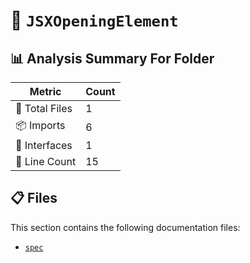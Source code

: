 # 📁 `JSXOpeningElement`

## 📊 Analysis Summary For Folder

| Metric | Count |
|--------|-------|
| 📁 Total Files | 1 |
| 📦 Imports | 6 |
| 📐 Interfaces | 1 |
| 🔢 Line Count | 15 |


## 📋 Files

This section contains the following documentation files:

- [`spec`](./spec.md)
